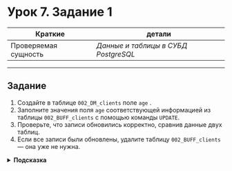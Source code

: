 # Урок 7. Задание 1

| Краткие | детали |
| --- | --- |
| Проверяемая сущность | *Данные и таблицы в СУБД PostgreSQL* |

- - -

## Задание

1. Создайте в таблице `002_DM_clients` поле `age` .
2. Заполните значения поля `age` соответствующей информацией из таблицы `002_BUFF_clients` с помощью команды `UPDATE`.
3. Проверьте, что записи обновились корректно, сравнив данные двух таблиц.
4. Если все записи были обновлены, удалите таблицу `002_BUFF_clients` — она уже не нужна.

<details>
<summary><b>Подсказка</b></summary>
Для обновления данных в существующих записях используйте конструкцию SQL:

```sql
UPDATE название таблицы
SET поле = значение
FROM  название таблицы, из которой нужно взять значение
WHERE условие объединения таблиц
```
</details>

